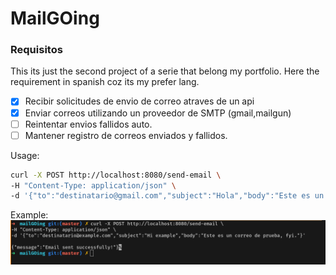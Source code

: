 # MailGOing
### Requisitos

This its just the second project of a serie that belong my portfolio.
Here the requirement in spanish coz its my prefer lang.

- [x] Recibir solicitudes de envio de correo atraves de un api
- [x] Enviar correos utilizando un proveedor de SMTP (gmail,mailgun)
- [ ] Reintentar envios fallidos auto.
- [ ] Mantener registro de correos enviados y fallidos.

Usage:
```sh
curl -X POST http://localhost:8080/send-email \                   
-H "Content-Type: application/json" \
-d '{"to":"destinatario@gmail.com","subject":"Hola","body":"Este es un correo de prueba"}'
```

Example:
!['test'](pics/email_test.png)